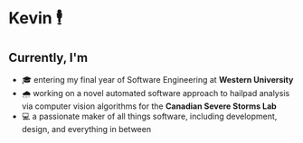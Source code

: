 # Kevin 🕴️

## Currently, I'm
- 🎓 entering my final year of Software Engineering at **Western University**
- 🌧️ working on a novel automated software approach to hailpad analysis via computer vision algorithms for the **Canadian Severe Storms Lab**
- 💻 a passionate maker of all things software, including development, design, and everything in between
